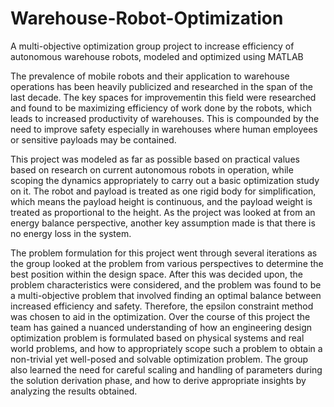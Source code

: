 # Warehouse-Robot-Optimization
A multi-objective optimization group project to increase efficiency of autonomous warehouse robots, modeled and optimized using MATLAB

The prevalence of mobile robots and their application to warehouse operations has been heavily publicized and researched in the span of the last decade. The key spaces for improvementin this field were researched and found to be maximizing efficiency of work done by the robots, which leads to increased productivity of warehouses. This is compounded by the need to improve safety especially in warehouses where human employees or sensitive payloads may be
contained.

This project was modeled as far as possible based on practical values based on research on current autonomous robots in operation, while scoping the dynamics appropriately to carry out a basic optimization study on it. The robot and payload is treated as one rigid body for simplification, which means the payload height is continuous, and the payload weight is treated as proportional to the height. As the project was looked at from an energy balance perspective, another key assumption made is that there is no energy loss in the system.

The problem formulation for this project went through several iterations as the group looked at the problem from various perspectives to determine the best position within the design space. After this was decided upon, the problem characteristics were considered, and the problem was found to be a multi-objective problem that involved finding an optimal balance between increased efficiency and safety. Therefore, the epsilon constraint method was chosen to aid in the
optimization. Over the course of this project the team has gained a nuanced understanding of how an engineering design optimization problem is formulated based on physical systems and real world problems, and how to appropriately scope such a problem to obtain a non-trivial yet well-posed and solvable optimization problem. The group also learned the need for careful scaling and handling of parameters during the solution derivation phase, and how to derive appropriate insights by analyzing the results obtained.
